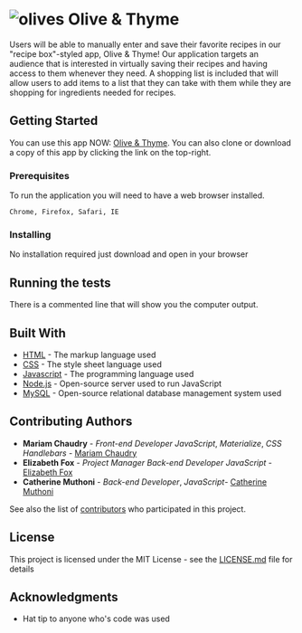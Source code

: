 # ![olives]("/Users/mariamchaudry/gtcbc/homework/olive-thyme/views/assets/images/oliveicon.png") Olive & Thyme 

Users will be able to manually enter and save their favorite recipes in our "recipe box"-styled app, Olive & Thyme! 
Our application targets an audience that is interested in virtually saving their recipes and having access to them whenever they need. 
A shopping list is included that will allow users to add items to a list that they can take with them while they are shopping for ingredients needed for recipes. 

## Getting Started

You can use this app NOW: [Olive & Thyme](https://github.com/elizabethtfox/olive-thyme-project-2). You can also clone or download a copy of this app by clicking the link on the top-right.

### Prerequisites

To run the application you will need to have a web browser installed.

```
Chrome, Firefox, Safari, IE
```

### Installing

No installation required just download and open in your browser

## Running the tests

There is a commented line that will show you the computer output.

## Built With

* [HTML](https://www.w3.org/html/) - The markup language used
* [CSS](https://www.w3.org/Style/CSS/learning.en.html) -  The style sheet language used
* [Javascript](https://developer.mozilla.org/en-US/docs/Web/JavaScript) - The programming language used
* [Node.js](https://nodejs.org/en/) - Open-source server used to run JavaScript 
* [MySQL](https://www.mysql.com/) - Open-source relational database management system used 

## Contributing Authors

* **Mariam Chaudry** - *Front-end Developer* *JavaScript*, *Materialize*, *CSS* *Handlebars* - [Mariam Chaudry](https://github.com/mariamschaudry)
* **Elizabeth Fox** - *Project Manager* *Back-end Developer* *JavaScript* - [Elizabeth Fox](https://github.com/elizabethtfox)
* **Catherine Muthoni** - *Back-end Developer*, *JavaScript*- [Catherine Muthoni](https://github.com/dmk6562)

See also the list of [contributors](https://github.com/elizabethtfox/olive-thyme-project-2/graphs/contributors) who participated in this project.

## License

This project is licensed under the MIT License - see the [LICENSE.md](LICENSE.md) file for details

## Acknowledgments

* Hat tip to anyone who's code was used
